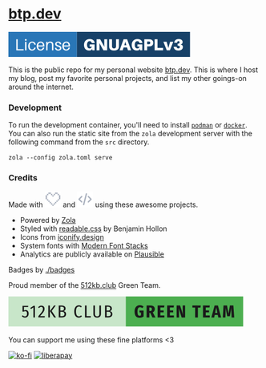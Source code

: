 # [btp.dev](https://btp.dev)
[![License: GNU AGPLv3](.repo/license.svg)](https://www.gnu.org/licenses/agpl-3.0.en.html)

This is the public repo for my personal website [btp.dev](https://btp.dev). This is where I host my blog, post my favorite personal projects, and list my other goings-on around the internet.

### Development
To run the development container, you'll need to install [`podman`](https://github.com/containers/podman) or [`docker`](https://docs.docker.com/get-docker/). You can also run the static site from the `zola` development server with the following command from the `src` directory.
```
zola --config zola.toml serve
```

### Credits
Made with ![Heart](.repo/heart.svg) and ![Code](.repo/code.svg) using these awesome projects.  
- Powered by [Zola](https://getzola.org)
- Styled with [readable.css](https://readable-css.freedomtowrite.org/) by Benjamin Hollon
- Icons from [iconify.design](https://iconify.design/)
- System fonts with [Modern Font Stacks](https://github.com/system-fonts/modern-font-stacks)
- Analytics are publicly available on [Plausible](https://plausible.io/btp.dev)

Badges by [./badges](https://codeberg.org/lhinderberger/dot-slash-badges)

Proud member of the [512kb.club](https://512kb.club) Green Team.

![a proud member of the green team of the 512KB club](.repo/green-team.svg)

You can support me using these fine platforms <3

[![ko-fi](https://ko-fi.com/img/githubbutton_sm.svg)](https://ko-fi.com/B0B2CYZX9) [![liberapay](https://liberapay.com/assets/widgets/donate.svg)](https://liberapay.com/brandont/donate)
